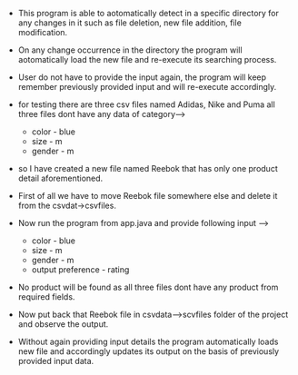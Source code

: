 - This program is able to aotomatically detect in a specific directory for any changes in it such as file deletion, new file addition, file modification.

- On any change occurrence in the directory the program will aotomatically load the new file and re-execute its searching process.

- User do not have to provide the input again, the program will keep remember previously provided input and will re-execute accordingly.

- for testing there are three csv files named Adidas, Nike and Puma all three files dont have any data of category-->
  - color - blue
  - size - m
  - gender - m

- so I have created a new file named Reebok that has only one product detail aforementioned.

- First of all we have to move Reebok file somewhere else and delete it from the csvdat->csvfiles.

- Now run the program from app.java and provide following input -->
  - color - blue
  - size - m
  - gender - m
  - output preference - rating

- No product will be found as all three files dont have any product from required fields.

- Now put back that Reebok file in csvdata-->scvfiles folder of the project and observe the output.

- Without again providing input details the program automatically loads new file and accordingly updates its output on the basis of previously provided input data.
